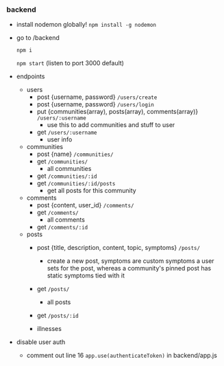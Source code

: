 ### backend
- install nodemon globally!
    `npm install -g nodemon` 
- go to /backend

    `npm i` 

    `npm start` (listen to port 3000 default)
    

- endpoints
  - users
    - post {username, password} `/users/create`
    - post {username, password} `/users/login`
    - put {communities(array), posts(array), comments(array)} `/users/:username`
      - use this to add communities and stuff to user
    - get `/users/:username`
      - user info
  - communities
    - post {name} `/communities/`
    - get `/communities/`
      - all communities
    - get `/communities/:id`
    - get `/communities/:id/posts`
      - get all posts for this community
  - comments
    - post {content, user_id} `/comments/`
    - get `/comments/`
      - all comments
    - get `/comments/:id`
  - posts
    - post {title, description, content, topic, symptoms} `/posts/`
      - create a new post, symptoms are custom symptoms a user sets for the post, whereas a community's pinned post has static symptoms tied with it
    - get `/posts/`
      - all posts
    - get `/posts/:id`

    - illnesses
    

- disable user auth
  - comment out line 16 `app.use(authenticateToken)` in backend/app.js